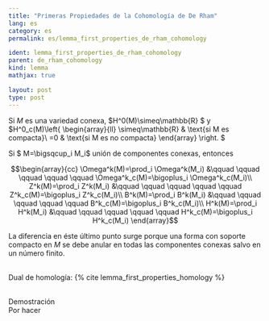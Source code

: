 ```yaml
---
title: "Primeras Propiedades de la Cohomología de De Rham"
lang: es
category: es
permalink: es/lemma_first_properties_de_rham_cohomology

ident: lemma_first_properties_de_rham_cohomology
parent: de_rham_cohomology
kind: lemma
mathjax: true

layout: post
type: post
---
```


<div>

Si $M$ es una variedad conexa, $H^0(M)\simeq\mathbb{R} $ y $H^0_c(M)\left\{
\begin{array}{ll}
\simeq\mathbb{R}  & \text{si M es compacta}\\
=0 & \text{si M es no compacta}
\end{array}
\right.
$

Si $ M=\bigsqcup_i M_i$ unión de componentes conexas, entonces

$$\begin{array}{cc}
\Omega^k(M)=\prod_i \Omega^k(M_i) &\qquad \qquad \qquad \qquad \qquad  \Omega^k_c(M)=\bigoplus_i \Omega^k_c(M_i)\\
Z^k(M)=\prod_i Z^k(M_i) &\qquad \qquad \qquad \qquad \qquad  Z^k_c(M)=\bigoplus_i Z^k_c(M_i)\\
B^k(M)=\prod_i B^k(M_i) &\qquad \qquad \qquad \qquad \qquad  B^k_c(M)=\bigoplus_i B^k_c(M_i)\\
H^k(M)=\prod_i H^k(M_i) &\qquad \qquad \qquad \qquad \qquad  H^k_c(M)=\bigoplus_i H^k_c(M_i)
\end{array}$$

La diferencia en éste último punto surge porque una forma con soporte compacto en $M$ se debe anular en todas las componentes conexas salvo en un número finito.<br><br>

Dual de homología: {% cite lemma_first_properties_homology %}

</div><br>

<div class="bcblue boxdissap">
Demostración
</div>

<div class="dissap">
Por hacer
</div>


